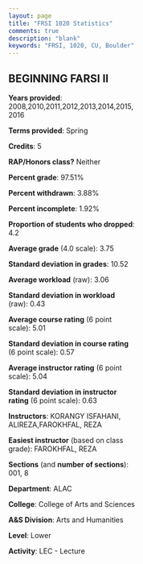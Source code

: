 ```yaml
---
layout: page
title: "FRSI 1020 Statistics"
comments: true
description: "blank"
keywords: "FRSI, 1020, CU, Boulder"
--- 
```

<head>
<script src="https://ajax.googleapis.com/ajax/libs/jquery/2.1.3/jquery.min.js"></script>
<script src="https://dl.dropboxusercontent.com/s/pc42nxpaw1ea4o9/highcharts.js?dl=0"></script>
<!-- <script src="../assets/js/highcharts.js"></script> -->
<style type="text/css">@font-face {
	font-family: "Bebas Neue";
	src: url(https://www.filehosting.org/file/details/544349/BebasNeue%20Regular.otf) format("opentype");
	}
	h1.Bebas { 
		font-family: "Bebas Neue", Verdana, Tahoma;
	}
</style>
</head>
<body>
	<div id="container" style="float: right; width: 45%; height: 88%; margin-left: 2.5%; margin-right: 2.5%;"></div>
	<script language="JavaScript">
		$(document).ready(function() {
		var chart = {type: 'column'};
		var title = {text: 'Grade Distribution'};
		var xAxis = {categories: ['A','B','C','D','F'],crosshair: true};
		var yAxis = {min: 0,title: {text: 'Percentage'}};
		var tooltip = {headerFormat: '<center><b><span style="font-size:20px">{point.key}</span></b></center>',
		               pointFormat: '<td style="padding:0"><b>{point.y:.1f}%</b></td>',
		               footerFormat: '</table>',shared: true,useHTML: true};
		var plotOptions = {column: {pointPadding: 0.0,borderWidth: 0}};  
		var credits = {enabled: false};var series= [{name: 'Percent',data: [81.08,16.22,0.9,0.0,1.8,]}];
		var json = {};
		json.chart = chart;
		json.title = title;
		json.tooltip = tooltip;
		json.xAxis = xAxis;
		json.yAxis = yAxis;  
		json.series = series;
		json.plotOptions = plotOptions;  
		json.credits = credits;
		$('#container').highcharts(json);
	});
	</script>
</body>
			   
## BEGINNING FARSI II

**Years provided**: 2008,2010,2011,2012,2013,2014,2015,2016

**Terms provided**: Spring

**Credits**: 5

**RAP/Honors class?** Neither

**Percent grade**: 97.51%

**Percent withdrawn**: 3.88%

**Percent incomplete**: 1.92%

**Proportion of students who dropped**: 4.2

**Average grade** (4.0 scale): 3.75

**Standard deviation in grades**: 10.52

**Average workload** (raw): 3.06

**Standard deviation in workload** (raw): 0.43

**Average course rating** (6 point scale): 5.01

**Standard deviation in course rating** (6 point scale): 0.57

**Average instructor rating** (6 point scale): 5.04

**Standard deviation in instructor rating** (6 point scale): 0.63

**Instructors**: KORANGY ISFAHANI, ALIREZA,FAROKHFAL, REZA

**Easiest instructor** (based on class grade): FAROKHFAL, REZA

**Sections** (and **number of sections**): 001, 8

**Department**: ALAC

**College**: College of Arts and Sciences

**A&S Division**: Arts and Humanities

**Level**: Lower

**Activity**: LEC - Lecture